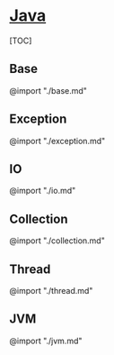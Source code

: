 <link rel="stylesheet" href="https://zhmhbest.gitee.io/hellomathematics/style/index.css">
<script src="https://zhmhbest.gitee.io/hellomathematics/style/index.js"></script>

# [Java](../index.html)

[TOC]

## Base

@import "./base.md"

## Exception

@import "./exception.md"

## IO

@import "./io.md"

## Collection

@import "./collection.md"

## Thread

@import "./thread.md"

## JVM

@import "./jvm.md"

